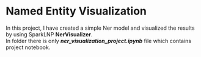 # Named Entity Visualization
In this project, I have created a simple Ner model and visualized the results by using SparkLNP **NerVisualizer**. <br/>
In folder there is only ***ner_visualization_project.ipynb*** file which contains project notebook.  
